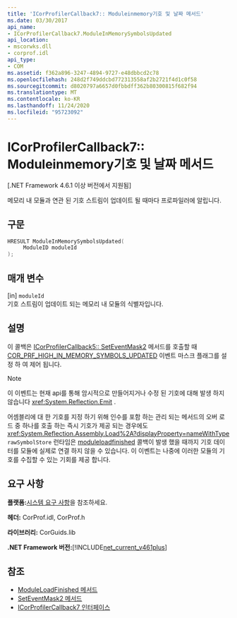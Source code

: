 ```yaml
---
title: 'ICorProfilerCallback7:: Moduleinmemory기호 및 날짜 메서드'
ms.date: 03/30/2017
api_name:
- ICorProfilerCallback7.ModuleInMemorySymbolsUpdated
api_location:
- mscorwks.dll
- corprof.idl
api_type:
- COM
ms.assetid: f362a896-3247-4894-9727-e48dbbcd2c78
ms.openlocfilehash: 248d2f749ddcbd772313558af2b2721f4d1c0f58
ms.sourcegitcommit: d8020797a6657d0fbbdff362b80300815f682f94
ms.translationtype: MT
ms.contentlocale: ko-KR
ms.lasthandoff: 11/24/2020
ms.locfileid: "95723092"
---
```

# <a name="icorprofilercallback7moduleinmemorysymbolsupdated-method"></a>ICorProfilerCallback7:: Moduleinmemory기호 및 날짜 메서드

[.NET Framework 4.6.1 이상 버전에서 지원됨]  
  
 메모리 내 모듈과 연관 된 기호 스트림이 업데이트 될 때마다 프로파일러에 알립니다.  
  
## <a name="syntax"></a>구문  
  
```cpp  
HRESULT ModuleInMemorySymbolsUpdated(  
     ModuleID moduleId  
);  
```  
  
## <a name="parameters"></a>매개 변수  

 [in] `moduleId`  
 기호 스트림이 업데이트 되는 메모리 내 모듈의 식별자입니다.  
  
## <a name="remarks"></a>설명  

 이 콜백은 [ICorProfilerCallback5:: SetEventMask2](icorprofilerinfo5-seteventmask2-method.md) 메서드를 호출할 때 [COR_PRF_HIGH_IN_MEMORY_SYMBOLS_UPDATED](cor-prf-high-monitor-enumeration.md) 이벤트 마스크 플래그를 설정 하 여 제어 됩니다.  
  
> [!NOTE]
> 이 이벤트는 현재 api를 통해 암시적으로 만들어지거나 수정 된 기호에 대해 발생 하지 않습니다 <xref:System.Reflection.Emit> .  
  
 어셈블리에 대 한 기호를 지정 하기 위해 인수를 포함 하는 관리 되는 메서드의 오버 로드 중 하나를 호출 하는 즉시 기호가 제공 되는 경우에도 <xref:System.Reflection.Assembly.Load%2A?displayProperty=nameWithType> `rawSymbolStore` 런타임은 [moduleloadfinished](icorprofilercallback-moduleloadfinished-method.md) 콜백이 발생 했을 때까지 기호 데이터를 모듈에 실제로 연결 하지 않을 수 있습니다. 이 이벤트는 나중에 이러한 모듈의 기호를 수집할 수 있는 기회를 제공 합니다.  
  
## <a name="requirements"></a>요구 사항  

 **플랫폼:**[시스템 요구 사항](../../get-started/system-requirements.md)을 참조하세요.  
  
 **헤더:** CorProf.idl, CorProf.h  
  
 **라이브러리:** CorGuids.lib  
  
 **.NET Framework 버전:**[!INCLUDE[net_current_v461plus](../../../../includes/net-current-v461plus-md.md)]  
  
## <a name="see-also"></a>참조

- [ModuleLoadFinished 메서드](icorprofilercallback-moduleloadfinished-method.md)
- [SetEventMask2 메서드](icorprofilerinfo5-seteventmask2-method.md)
- [ICorProfilerCallback7 인터페이스](icorprofilercallback7-interface.md)
